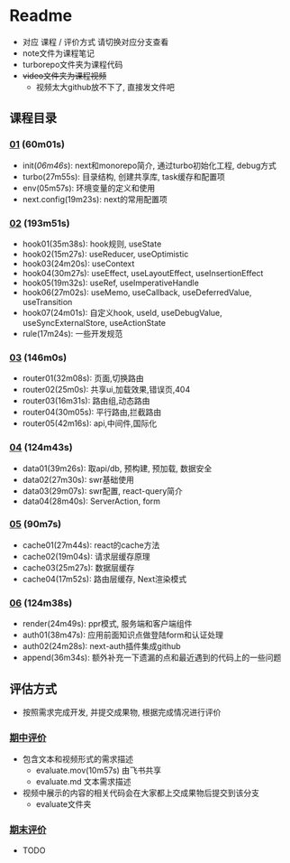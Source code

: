 # Readme
* 对应 课程 / 评价方式 请切换对应分支查看
* note文件为课程笔记
* turborepo文件夹为课程代码
* ~~video文件夹为课程视频~~
    * 视频太大github放不下了, 直接发文件吧

## 课程目录

### [01](https://github.com/rigyoku/react-teaching/tree/01) (60m01s)
* init(*06m46s*): next和monorepo简介, 通过turbo初始化工程, debug方式
* turbo(27m55s): 目录结构, 创建共享库, task缓存和配置项
* env(05m57s): 环境变量的定义和使用
* next.config(19m23s): next的常用配置项


### [02](https://github.com/rigyoku/react-teaching/tree/02) (193m51s)
* hook01(35m38s): hook规则, useState
* hook02(15m27s): useReducer, useOptimistic
* hook03(24m20s): useContext
* hook04(30m27s): useEffect, useLayoutEffect, useInsertionEffect
* hook05(19m32s): useRef, useImperativeHandle
* hook06(27m02s): useMemo, useCallback, useDeferredValue, useTransition
* hook07(24m01s): 自定义hook, useId, useDebugValue, useSyncExternalStore, useActionState
* rule(17m24s):  一些开发规范

### [03](https://github.com/rigyoku/react-teaching/tree/03) (146m0s)
* router01(32m08s): 页面,切换路由
* router02(25m0s): 共享ui,加载效果,错误页,404
* router03(16m31s): 路由组,动态路由
* router04(30m05s): 平行路由,拦截路由
* router05(42m16s): api,中间件,国际化

### [04](https://github.com/rigyoku/react-teaching/tree/04) (124m43s)
* data01(39m26s): 取api/db, 预构建, 预加载, 数据安全
* data02(27m30s): swr基础使用
* data03(29m07s): swr配置, react-query简介
* data04(28m40s): ServerAction, form

### [05](https://github.com/rigyoku/react-teaching/tree/05) (90m7s)
* cache01(27m44s): react的cache方法
* cache02(19m04s): 请求层缓存原理
* cache03(25m27s): 数据层缓存
* cache04(17m52s): 路由层缓存, Next渲染模式

### [06](https://github.com/rigyoku/react-teaching/tree/06) (124m38s)
* render(24m49s): ppr模式, 服务端和客户端组件
* auth01(38m47s): 应用前面知识点做登陆form和认证处理
* auth02(24m28s): next-auth插件集成github
* append(36m34s): 额外补充一下遗漏的点和最近遇到的代码上的一些问题

## 评估方式
* 按照需求完成开发, 并提交成果物, 根据完成情况进行评价

### [期中评价](https://github.com/rigyoku/react-teaching/tree/evaluate01)
* 包含文本和视频形式的需求描述
    * evaluate.mov(10m57s) 由飞书共享
    * evaluate.md 文本需求描述
* 视频中展示的内容的相关代码会在大家都上交成果物后提交到该分支
    * evaluate文件夹

### [期末评价](https://github.com/rigyoku/react-teaching/tree/evaluate02)
* TODO